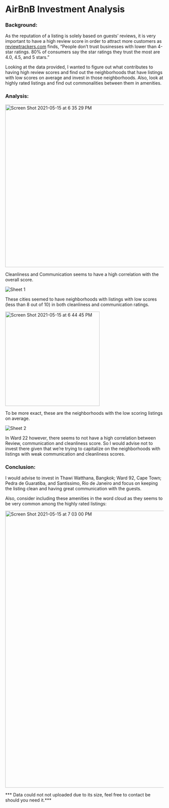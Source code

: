 # AirBnB Investment Analysis

### Background:
As the reputation of a listing is solely based on guests’ reviews, it is very important to have a high review score in order to attract more customers as [reviewtrackers.com](https://www.reviewtrackers.com/blog/airbnb-reviews/) finds, “People don’t trust businesses with lower than 4-star ratings. 80% of consumers say the star ratings they trust the most are 4.0, 4.5, and 5 stars.”

Looking at the data provided, I wanted to figure out what contributes to having high review scores and find out the neighborhoods that have listings with low scores on average and invest in those neighborhoods. Also, look at highly rated listings and find out commonalities between them in amenities.

### Analysis:
<img width="517" alt="Screen Shot 2021-05-15 at 6 35 29 PM" src="https://user-images.githubusercontent.com/62320593/118380552-a611fb80-b5b0-11eb-9831-924616dcc236.png">

Cleanliness and Communication seems to have a high correlation with the overall score.

![Sheet 1](https://user-images.githubusercontent.com/62320593/118380797-b9be6180-b5b2-11eb-97ed-7d2cdbda1b08.png)

These cities seemed to have neighborhoods with listings with low scores (less than 8 out of 10) in both cleanliness and communication ratings. 

<img width="300" alt="Screen Shot 2021-05-15 at 6 44 45 PM" src="https://user-images.githubusercontent.com/62320593/118380799-bcb95200-b5b2-11eb-96fa-38af07263712.png">

To be more exact, these are the neighborhoods with the low scoring listings on average.

![Sheet 2](https://user-images.githubusercontent.com/62320593/118380870-5254e180-b5b3-11eb-81e1-668a1e2b7981.png)

In Ward 22 however, there seems to not have a high correlation between Review, communication and cleanliness score. So I would advise not to invest there given that we’re trying to capitalize on the neighborhoods with listings with weak communication and cleanliness scores. 


### Conclusion:
I would advise to invest in Thawi Watthana, Bangkok; Ward 92, Cape Town; Pedra de Guaratiba, and Santissimo, Rio de Janeiro and focus on keeping the listing clean and having great communication with the guests. 

Also, consider including these amenities in the word cloud as they seems to be very common among the highly rated listings:

<img width="880" alt="Screen Shot 2021-05-15 at 7 03 00 PM" src="https://user-images.githubusercontent.com/62320593/118380871-57199580-b5b3-11eb-91f6-4cfd54d759d5.png">

*** Data could not not uploaded due to its size, feel free to contact be should you need it.***


